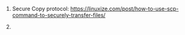 1. Secure Copy protocol: 
    https://linuxize.com/post/how-to-use-scp-command-to-securely-transfer-files/ 

2. 
